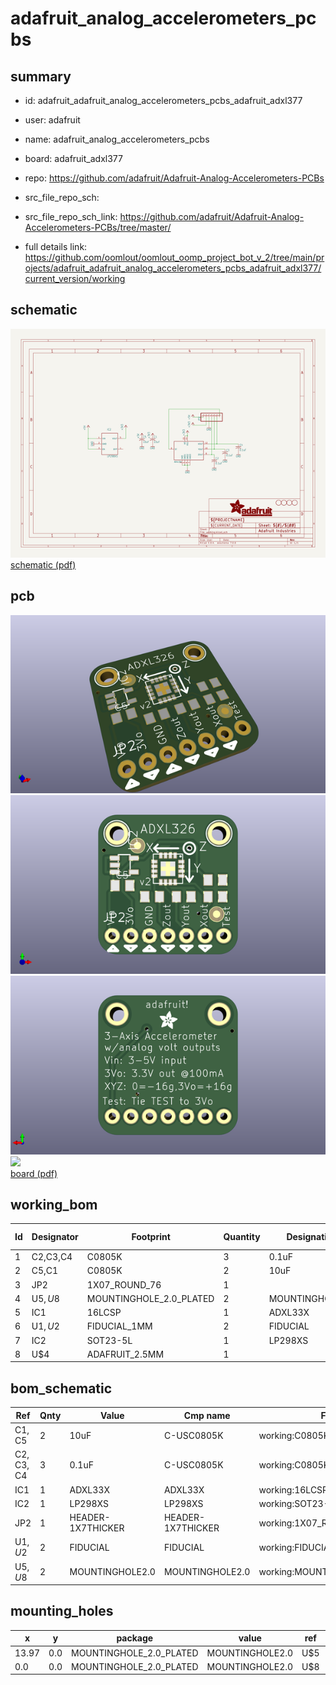 # adafruit_analog_accelerometers_pcbs
 
## summary 
* id: adafruit_adafruit_analog_accelerometers_pcbs_adafruit_adxl377
* user: adafruit
* name: adafruit_analog_accelerometers_pcbs
* board: adafruit_adxl377
* repo: https://github.com/adafruit/Adafruit-Analog-Accelerometers-PCBs



* src_file_repo_sch: 
* src_file_repo_sch_link: https://github.com/adafruit/Adafruit-Analog-Accelerometers-PCBs/tree/master/
* full details link: https://github.com/oomlout/oomlout_oomp_project_bot_v_2/tree/main/projects/adafruit_adafruit_analog_accelerometers_pcbs_adafruit_adxl377/current_version/working  

## schematic  
![](working_schematic_600.png)  
[schematic (pdf)](working_schematic.pdf) 






















## pcb  
![](working_3d_600.png) 
![](working_3d_front_600.png)  
![](working_3d_back_600.png)  
![](working_600.png)  
[board (pdf)](working.pdf)  

## working_bom
| Id | Designator | Footprint | Quantity | Designation | Supplier and ref |  | None | 
| --- | --- | --- | --- | --- | --- | --- | --- | 
| 1 | C2,C3,C4 | C0805K | 3 | 0.1uF |  |  | [''] | 
| 2 | C5,C1 | C0805K | 2 | 10uF |  |  | [''] | 
| 3 | JP2 | 1X07_ROUND_76 | 1 |  |  |  | [''] | 
| 4 | U$5,U$8 | MOUNTINGHOLE_2.0_PLATED | 2 | MOUNTINGHOLE2.0 |  |  | [''] | 
| 5 | IC1 | 16LCSP | 1 | ADXL33X |  |  | [''] | 
| 6 | U$1,U$2 | FIDUCIAL_1MM | 2 | FIDUCIAL |  |  | [''] | 
| 7 | IC2 | SOT23-5L | 1 | LP298XS |  |  | [''] | 
| 8 | U$4 | ADAFRUIT_2.5MM | 1 |  |  |  | [''] | 


## bom_schematic
| Ref | Qnty | Value | Cmp name | Footprint | Description | Vendor | DNP | 
| --- | --- | --- | --- | --- | --- | --- | --- | 
| C1, C5 | 2 | 10uF | C-USC0805K | working:C0805K |  |  |  | 
| C2, C3, C4 | 3 | 0.1uF | C-USC0805K | working:C0805K |  |  |  | 
| IC1 | 1 | ADXL33X | ADXL33X | working:16LCSP |  |  |  | 
| IC2 | 1 | LP298XS | LP298XS | working:SOT23-5L |  |  |  | 
| JP2 | 1 | HEADER-1X7THICKER | HEADER-1X7THICKER | working:1X07_ROUND_76 |  |  |  | 
| U$1, U$2 | 2 | FIDUCIAL | FIDUCIAL | working:FIDUCIAL_1MM |  |  |  | 
| U$5, U$8 | 2 | MOUNTINGHOLE2.0 | MOUNTINGHOLE2.0 | working:MOUNTINGHOLE_2.0_PLATED |  |  |  | 


## mounting_holes
| x | y | package | value | ref | size | 
| --- | --- | --- | --- | --- | --- | 
| 13.97 | 0.0 | MOUNTINGHOLE_2.0_PLATED | MOUNTINGHOLE2.0 | U$5 | m3 | 
| 0.0 | 0.0 | MOUNTINGHOLE_2.0_PLATED | MOUNTINGHOLE2.0 | U$8 | m3 | 


